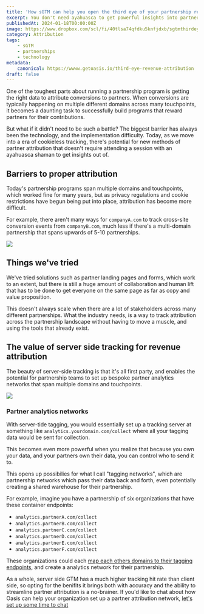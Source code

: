 ```yaml
---
title: 'How sGTM can help you open the third eye of your partnership revenue attribution 🔮'
excerpt: You don't need ayahuasca to get powerful insights into partnership revenue attribution
publishedAt: 2024-01-18T00:00:00Z
image: https://www.dropbox.com/scl/fi/40tlsa74qfdku5knfjdxb/sgtmthirdeye.png?rlkey=89o82zomnjlhdfurvmjj3g52a&dl=1
category: Attribution
tags: 
    - sGTM
    - partnerships
    - technology
metadata:
    canonical: https://wwww.getoasis.io/third-eye-revenue-attribution
draft: false
---
```


One of the toughest parts about running a partnership program is getting the right data to attribute conversions to partners. When conversions are typically happening on multiple different domains across many touchpoints, it becomes a daunting task to successfully build programs that reward partners for their contributions. 

But what if it didn't need to be such a battle? The biggest barrier has always been the technology, and the implementation difficulty. Today, as we move into a era of cookieless tracking, there's potential for new methods of partner attribution that doesn't require attending a session with an ayahuasca shaman to get insights out of. 

## Barriers to proper attribution

Today's partnership programs span multiple domains and touchpoints, which worked fine for many years, but as privacy regulations and cookie restrictions have begun being put into place, attribution has become more difficult. 

For example, there aren't many ways for `companyA.com` to track cross-site conversion events from `companyB.com`, much less if there's a multi-domain partnership that spans upwards of 5-10 partnerships. 

![](https://heroku-blog-files.s3.amazonaws.com/posts/1580750955-Same-Site%20Cookie%20Comparison.png)

## Things we've tried

We've tried solutions such as partner landing pages and forms, which work to an extent, but there is still a huge amount of collaboration and human lift that has to be done to get everyone on the same page as far as copy and value proposition. 

This doesn't always scale when there are a lot of stakeholders across many different partnerships. What the industry needs, is a way to track attribution across the partnership landscape without having to move a muscle, and using the tools that already exist. 

## The value of server side tracking for revenue attribution

The beauty of server-side tracking is that it's all first party, and enables the potential for partnership teams to set up bespoke partner analytics networks that span multiple domains and touchpoints. 

![](https://www.teamsimmer.com/wp-content/uploads/2023/01/multi-website-multi-cloud-service-1024x387.jpg)

### Partner analytics networks

With server-tide tagging, you would essentially set up a tracking server at something like `analytics.yourdomain.com/collect` where all your tagging data would be sent for collection. 

This becomes even more powerful when you realize that because you own your data, and your partners own their data, you can control who to send it to. 

This opens up possibilies for what I call "tagging networks", which are partnership networks which pass their data back and forth, even potentially creating a shared warehouse for their partnership. 

For example, imagine you have a partnership of six organizations that have these container endpoints:

- `analytics.partnerA.com/collect`
- `analytics.partnerB.com/collect`
- `analytics.partnerC.com/collect`
- `analytics.partnerD.com/collect`
- `analytics.partnerE.com/collect`
- `analytics.partnerF.com/collect`

These organizations could each [map each others domains to their tagging endpoints](https://www.simoahava.com/gtm-tips/map-multiple-domains-server-side-tagging-endpoint/), and create a analytics network for their partnership. 

As a whole, server side GTM has a much higher tracking hit rate than client side, so opting for the benifits it brings both with accuracy and the ability to streamline partner attribution is a no-brainer. If you'd like to chat about how Oasis can help your organization set up a partner attribution network, [let's set up some time to chat](https://www.servicebell.com/jdbohrman)